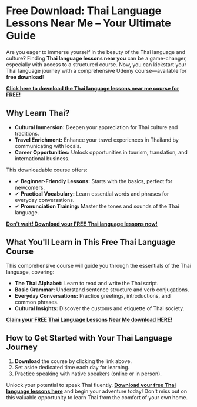 # Free Download: Thai Language Lessons Near Me – Your Ultimate Guide

Are you eager to immerse yourself in the beauty of the Thai language and culture? Finding **Thai language lessons near you** can be a game-changer, especially with access to a structured course. Now, you can kickstart your Thai language journey with a comprehensive Udemy course—available for **free download**!

[**Click here to download the Thai language lessons near me course for FREE!**](https://udemywork.com/thai-language-lessons-near-me)

## Why Learn Thai?

*   **Cultural Immersion:** Deepen your appreciation for Thai culture and traditions.
*   **Travel Enrichment:** Enhance your travel experiences in Thailand by communicating with locals.
*   **Career Opportunities:** Unlock opportunities in tourism, translation, and international business.

This downloadable course offers:

*   ✔ **Beginner-Friendly Lessons:** Starts with the basics, perfect for newcomers.
*   ✔ **Practical Vocabulary:** Learn essential words and phrases for everyday conversations.
*   ✔ **Pronunciation Training:** Master the tones and sounds of the Thai language.

[**Don't wait! Download your FREE Thai language lessons now!**](https://udemywork.com/thai-language-lessons-near-me)

## What You'll Learn in This Free Thai Language Course

This comprehensive course will guide you through the essentials of the Thai language, covering:

*   **The Thai Alphabet:** Learn to read and write the Thai script.
*   **Basic Grammar:** Understand sentence structure and verb conjugations.
*   **Everyday Conversations:** Practice greetings, introductions, and common phrases.
*   **Cultural Insights:** Discover the customs and etiquette of Thai society.

[**Claim your FREE Thai Language Lessons Near Me download HERE!**](https://udemywork.com/thai-language-lessons-near-me)

## How to Get Started with Your Thai Language Journey

1.  **Download** the course by clicking the link above.
2.  Set aside dedicated time each day for learning.
3.  Practice speaking with native speakers (online or in person).

Unlock your potential to speak Thai fluently. **[Download your free Thai language lessons here](https://udemywork.com/thai-language-lessons-near-me)** and begin your adventure today! Don't miss out on this valuable opportunity to learn Thai from the comfort of your own home.
